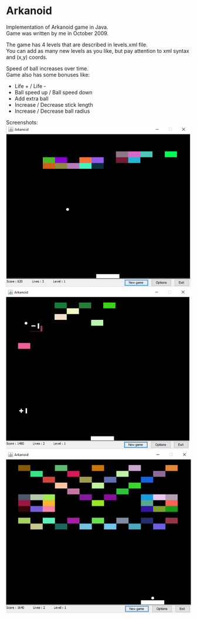 # Arkanoid

Implementation of Arkanoid game in Java.</br>
Game was written by me in October 2009.</br>

The game has 4 levels that are described in levels.xml file.</br>
You can add as many new levels as you like, but pay attention to xml syntax and (x,y) coords.

Speed of ball increases over time.</br> 
Game also has some bonuses like:</br>
 - Life + / Life -
 - Ball speed up / Ball speed down
 - Add extra ball
 - Increase / Decrease stick length
 - Increase / Decrease ball radius


Screenshots:
![Level 1](img/level1.png)
![Level 2](img/level2.png)
![Level 3](img/level3.png)
